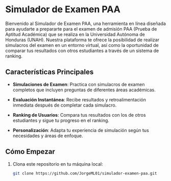 # Simulador de Examen PAA

Bienvenido al Simulador de Examen PAA, una herramienta en línea diseñada para ayudarte a prepararte para el examen de admisión PAA (Prueba de Aptitud Académica) que se realiza en la Universidad Autónoma de Honduras (UNAH). Nuestra plataforma te ofrece la posibilidad de realizar simulacros del examen en un entorno virtual, así como la oportunidad de comparar tus resultados con otros estudiantes a través de un sistema de ranking.

## Características Principales

- **Simulaciones de Examen**: Practica con simulacros de examen completos que incluyen preguntas de diferentes áreas académicas.
  
- **Evaluación Instantánea**: Recibe resultados y retroalimentación inmediata después de completar cada simulacro.

- **Ranking de Usuarios**: Compara tus resultados con los de otros estudiantes y sigue tu progreso en el ranking.

- **Personalización**: Adapta tu experiencia de simulación según tus necesidades y áreas de enfoque.

## Cómo Empezar

1. Clona este repositorio en tu máquina local:

   ```bash
   git clone https://github.com/JorgeML01/simulador-examen-paa.git